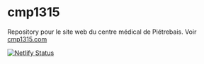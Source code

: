# cmp1315

Repository pour le site web du centre médical de Piétrebais. Voir [cmp1315.com](https://cmp1315.com/)

[![Netlify Status](https://api.netlify.com/api/v1/badges/ddc3f24a-accf-4a25-9fe4-3b73a1d3c327/deploy-status)](https://app.netlify.com/sites/cmp1315/deploys)

